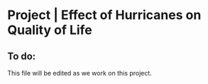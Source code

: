 # Project | Effect of Hurricanes on Quality of Life

## To do:

This file will be edited as we work on this project. 

